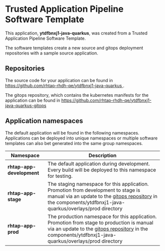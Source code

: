# Trusted Application Pipeline Software Template

This application, **ytdfbnxj1-java-quarkus**, was created from a Trusted Application Pipeline Software Template.

The software templates create a new source and gitops deployment repositories with a sample source application. 

## Repositories

The source code for your application can be found in [https://github.com/rhtap-rhdh-qe/ytdfbnxj1-java-quarkus ](https://github.com/rhtap-rhdh-qe/ytdfbnxj1-java-quarkus ).
 
The gitops repository, which contains the kubernetes manifests for the application can be found in 
[https://github.com/rhtap-rhdh-qe/ytdfbnxj1-java-quarkus-gitops ](https://github.com/rhtap-rhdh-qe/ytdfbnxj1-java-quarkus-gitops ) 

## Application namespaces 

The default application will be found in the following namespaces. Applications can be deployed into unique namespaces or multiple software templates can also bet generated into the same group namespaces.  

|  Namespace   |  Description   |  
| -------- | -------- |   
| **rhtap-app-development** | The default application during development. Every build will be deployed to this namespace for testing. | 
| **rhtap-app-stage** | The staging namespace for this application. Promotion from development to stage is manual via an update to the [gitops repository](https://github.com/rhtap-rhdh-qe/ytdfbnxj1-java-quarkus-gitops ) in the components/ytdfbnxj1-java-quarkus/overlays/prod directory |  
| **rhtap-app-prod** | The production namespace for this application. Promotion from stage to production is manual via an update to the [gitops repository](https://github.com/rhtap-rhdh-qe/ytdfbnxj1-java-quarkus-gitops ) in the components/ytdfbnxj1-java-quarkus/overlays/prod directory | 